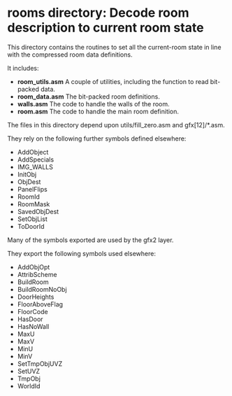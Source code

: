 # rooms directory: Decode room description to current room state

This directory contains the routines to set all the current-room state
in line with the compressed room data definitions.

It includes:

 * **room_utils.asm** A couple of utilities, including the function to
   read bit-packed data.
 * **room_data.asm** The bit-packed room definitions.
 * **walls.asm** The code to handle the walls of the room.
 * **room.asm** The code to handle the main room definition.

The files in this directory depend upon utils/fill_zero.asm and
gfx[12]/*.asm.

They rely on the following further symbols defined elsewhere:

 * AddObject
 * AddSpecials
 * IMG_WALLS
 * InitObj
 * ObjDest
 * PanelFlips
 * RoomId
 * RoomMask
 * SavedObjDest
 * SetObjList
 * ToDoorId

Many of the symbols exported are used by the gfx2 layer.

They export the following symbols used elsewhere:

 * AddObjOpt
 * AttribScheme
 * BuildRoom
 * BuildRoomNoObj
 * DoorHeights
 * FloorAboveFlag
 * FloorCode
 * HasDoor
 * HasNoWall
 * MaxU
 * MaxV
 * MinU
 * MinV
 * SetTmpObjUVZ
 * SetUVZ
 * TmpObj
 * WorldId
